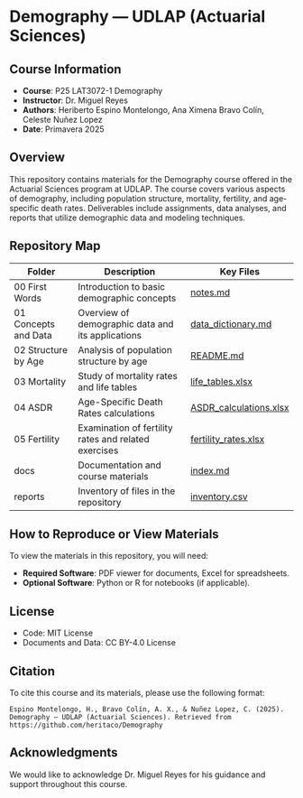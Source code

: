 # Demography — UDLAP (Actuarial Sciences)

## Course Information
- **Course**: P25 LAT3072-1 Demography
- **Instructor**: Dr. Miguel Reyes
- **Authors**: Heriberto Espino Montelongo, Ana Ximena Bravo Colín, Celeste Nuñez Lopez
- **Date**: Primavera 2025

## Overview
This repository contains materials for the Demography course offered in the Actuarial Sciences program at UDLAP. The course covers various aspects of demography, including population structure, mortality, fertility, and age-specific death rates. Deliverables include assignments, data analyses, and reports that utilize demographic data and modeling techniques.

## Repository Map
| Folder                     | Description                                           | Key Files                                    |
|---------------------------|-------------------------------------------------------|----------------------------------------------|
| 00 First Words            | Introduction to basic demographic concepts            | [notes.md](00%20First%20Words/notes.md)    |
| 01 Concepts and Data      | Overview of demographic data and its applications     | [data_dictionary.md](01%20Concepts%20and%20Data/data_dictionary.md) |
| 02 Structure by Age       | Analysis of population structure by age               | [README.md](02%20Structure%20by%20Age/README.md) |
| 03 Mortality              | Study of mortality rates and life tables              | [life_tables.xlsx](03%20Mortality/life_tables.xlsx) |
| 04 ASDR                   | Age-Specific Death Rates calculations                  | [ASDR_calculations.xlsx](04%20ASDR/ASDR_calculations.xlsx) |
| 05 Fertility              | Examination of fertility rates and related exercises   | [fertility_rates.xlsx](05%20Fertility/fertility_rates.xlsx) |
| docs                      | Documentation and course materials                     | [index.md](docs/index.md)                    |
| reports                   | Inventory of files in the repository                  | [inventory.csv](reports/inventory.csv)      |

## How to Reproduce or View Materials
To view the materials in this repository, you will need:
- **Required Software**: PDF viewer for documents, Excel for spreadsheets.
- **Optional Software**: Python or R for notebooks (if applicable).

## License
- Code: MIT License
- Documents and Data: CC BY-4.0 License

## Citation
To cite this course and its materials, please use the following format:
```
Espino Montelongo, H., Bravo Colín, A. X., & Nuñez Lopez, C. (2025). Demography — UDLAP (Actuarial Sciences). Retrieved from https://github.com/heritaco/Demography
```

## Acknowledgments
We would like to acknowledge Dr. Miguel Reyes for his guidance and support throughout this course.